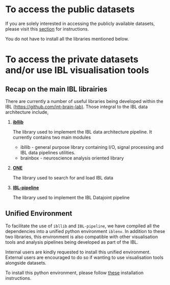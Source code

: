 # To access the public datasets
If you are solely interested in accessing the publicly available datasets,
please visit this [section](../../08_public.html) for instructions.

You do not have to install all the libraries mentioned below.

# To access the private datasets and/or use IBL visualisation tools
## Recap on the main IBL librairies
There are currently a number of useful libraries being developed within the IBL 
[(https://github.com/int-brain-lab)](https://github.com/int-brain-lab). Those integral to the IBL data architecture 
include,

1. [**ibllib**](https://github.com/int-brain-lab/ibllib)

    The library used to implement the IBL data architecture pipeline. It currently contains two main modules
    * ibllib - general purpose library containing I/O, signal processing and IBL data pipelines utilities.
    * brainbox - neuroscience analysis oriented library
    
2. [**ONE**](https://github.com/int-brain-lab/ONE)

   The library used to search for and load IBL data

3.  [**IBL-pipeline**](https://github.com/int-brain-lab/IBL-pipeline)

    The library used to implement the IBL Datajoint pipeline

## Unified Environment
To facilitate the use of `ibllib` and `IBL-pipeline`, we have compiled all the dependencies into a unified python 
environment `iblenv`. In addition to these two libraries, this environment is also compatible with other visualisation 
tools and analysis pipelines being developed as part of the IBL. 

Internal users are kindly requested to install this unified environment.
External users are encouraged to do so if wanting to use visualisation tools alongside datasets.

To install this python environment, please follow 
[these](https://github.com/int-brain-lab/iblenv) installation instructions.

